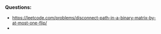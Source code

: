
### Questions:
- https://leetcode.com/problems/disconnect-path-in-a-binary-matrix-by-at-most-one-flip/
- 